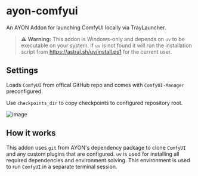 # ayon-comfyui
An AYON Addon for launching ComfyUI locally via TrayLauncher.

> ⚠️ **Warning:** This addon is Windows-only and depends on `uv` to be executable on your system.
> If `uv` is not found it will run the installation script from https://astral.sh/uv/install.ps1 for the current user.


## Settings
Loads `ComfyUI` from offical GitHub repo and comes with `ComfyUI-Manager` preconfigured.

Use `checkpoints_dir` to copy checkpoints to configured repository root. 

![image](https://github.com/user-attachments/assets/b5a87879-e207-426d-bf13-34807f74ab87)

## How it works
This addon uses `git` from AYON's dependency package to clone `ComfyUI` and any custom plugins that are configured.
`uv` is used for installing all required dependencies and environment solving. This environment is used to run `ComfyUI` in a separate terminal session.
